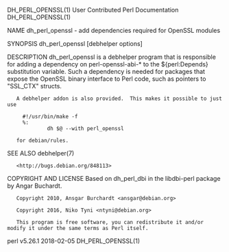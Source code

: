 DH_PERL_OPENSSL(1)                                                                User Contributed Perl Documentation                                                               DH_PERL_OPENSSL(1)

NAME
       dh_perl_openssl - add dependencies required for OpenSSL modules

SYNOPSIS
       dh_perl_openssl [debhelper options]

DESCRIPTION
       dh_perl_openssl is a debhelper program that is responsible for adding a dependency on perl-openssl-abi-* to the ${perl:Depends} substitution variable.  Such a dependency is needed for
       packages that expose the OpenSSL binary interface to Perl code, such as pointers to "SSL_CTX" structs.

       A debhelper addon is also provided.  This makes it possible to just use

         #!/usr/bin/make -f
         %:
                 dh $@ --with perl_openssl

       for debian/rules.

SEE ALSO
       debhelper(7)

       <http://bugs.debian.org/848113>

COPYRIGHT AND LICENSE
       Based on dh_perl_dbi in the libdbi-perl package by Angar Buchardt.

       Copyright 2010, Ansgar Burchardt <ansgar@debian.org>

       Copyright 2016, Niko Tyni <ntyni@debian.org>

       This program is free software, you can redistribute it and/or modify it under the same terms as Perl itself.

perl v5.26.1                                                                                  2018-02-05                                                                            DH_PERL_OPENSSL(1)
